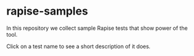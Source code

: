 # rapise-samples

In this repository we collect sample Rapise tests that show power of the tool.

Click on a test name to see a short description of it does.
